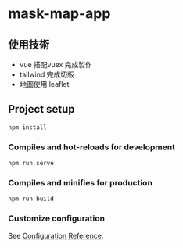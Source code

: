 # mask-map-app

## 使用技術
- vue 搭配vuex 完成製作
- tailwind 完成切版
- 地圖使用 leaflet

## Project setup
```
npm install
```

### Compiles and hot-reloads for development
```
npm run serve
```

### Compiles and minifies for production
```
npm run build
```

### Customize configuration
See [Configuration Reference](https://cli.vuejs.org/config/).
